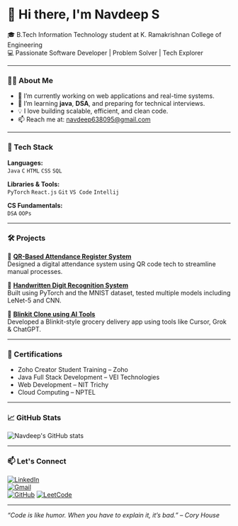 # 👋 Hi there, I'm Navdeep S

🎓 B.Tech Information Technology student at K. Ramakrishnan College of Engineering  
💻 Passionate Software Developer | Problem Solver | Tech Explorer

---

### 👨‍💻 About Me
- 🔭 I’m currently working on web applications and real-time systems.
- 🌱 I’m learning **java**, **DSA**, and preparing for technical interviews.
- 💡 I love building scalable, efficient, and clean code.
- 📫 Reach me at: [navdeep638095@gmail.com](mailto:navdeep638095@gmail.com)

---

### 🚀 Tech Stack
**Languages:**  
`Java` `C` `HTML` `CSS` `SQL`  

**Libraries & Tools:**  
`PyTorch` `React.js` `Git` `VS Code` `Intellij`

**CS Fundamentals:**  
`DSA` `OOPs` 

---

### 🛠️ Projects

🔹 **[QR-Based Attendance Register System](#)**  
Designed a digital attendance system using QR code tech to streamline manual processes.

🔹 **[Handwritten Digit Recognition System](#)**  
Built using PyTorch and the MNIST dataset, tested multiple models including LeNet-5 and CNN.

🔹 **[Blinkit Clone using AI Tools](#)**  
Developed a Blinkit-style grocery delivery app using tools like Cursor, Grok & ChatGPT.

---

### 📜 Certifications
- Zoho Creator Student Training – Zoho  
- Java Full Stack Development – VEI Technologies  
- Web Development – NIT Trichy  
- Cloud Computing – NPTEL

---

### 📈 GitHub Stats
![Navdeep's GitHub stats](https://github-readme-stats.vercel.app/api?username=Navdeep-04&show_icons=true&theme=radical)

---

### 📫 Let's Connect
[![LinkedIn](https://img.shields.io/badge/LinkedIn-blue?style=flat&logo=linkedin)](https://www.linkedin.com/in/navdeep-s-4a62052a4/)  
[![Gmail](https://img.shields.io/badge/LinkedIn-red?style=flat&logo=linkedin)](navdeep638095@gmail.com)  
[![GitHub](https://img.shields.io/badge/GitHub-gray?style=flat&logo=github)](https://github.com/Navdeep-04)
[![LeetCode](https://img.shields.io/badge/LeetCode-black?style=flat&logo=leetcode)](https://leetcode.com/u/Navdeep11/)


---

_“Code is like humor. When you have to explain it, it’s bad.” – Cory House_

